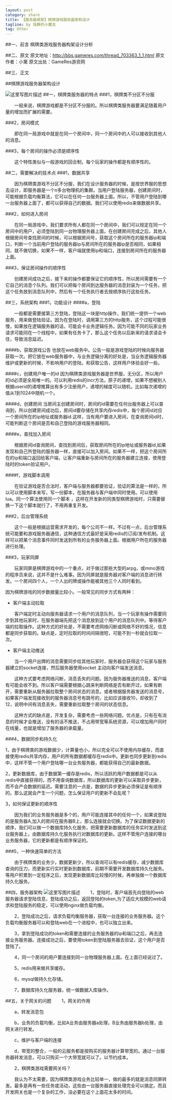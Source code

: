 ```yaml
---
layout: post
category: share
title: 【服务器框架】棋牌游戏服务器架构设计
tagline: by 恬静的小魔龙
tag: Other
---
```


##一、前言
棋牌类游戏服务器构架设计分析

##二、原文
原文地址：http://bbs.gameres.com/thread_703363_1_1.html
原文作者：小篱 
原文出处：GameRes游资网

##三、正文

##棋牌游戏服务器架构设计

![这里写图片描述](http://di.gameres.com/attachment/forum/201703/07/142658dqkk1el1do868rhz.png)
##一，棋牌类服务器的特点
###1，棋牌类不分区不分服

　　一般来说，棋牌游戏都是不分区不分服的。所以棋牌类服务器要满足随着用户量的增加而扩展的需要。

###2，房间模式

　　即在同一局游戏中就是在同一个房间中，同一个房间中的人可以接收到其他人的消息。

###3，每个房间的操作必须是顺序性

　　这个特性类似与一般游戏的回合制，每个玩家的操作都是有顺序性的。

##二，需要解决的技术点
###1，数据共享

　　因为棋牌类游戏不分区不分服，我们在设计服务器的时候，是按世界服的思想去设计，即服务器是一个n多台物理机的集群。当用户登陆服务器，创建房间时，可能根据负载均衡算法，它可以在任何一台服务器上面。所以，不管用户登陆到哪一台服务器上面了，都可以获得自己的数据。我们可以使用redis来做数据共享。

###2，如何进入房间

　　在同一局游戏中，我们要求所有人都在同一个房间中，我们可以规定在同一个房间中的用户，必须登陆到同一台物理服务器上面。在创建房间完成之后，其他人根据房间号查找房间的时候，可以根据房间号，获取这个房间所在的服务器ip和端口，判断一个当前用户登陆的服务器ip与房间所在的服务器ip是否相同，如果相同，就不做切换，如果不一样，客户端就使用ip和端口，连接到房间所在的服务器上面。

###3，保证房间操作的顺序性

　　创建房间成功之后，接下来的操作都要保证它的顺序性，所以房间需要有一个它自己的消息个队列。我们可以把每个房间到达服务器的消息封装为一个任务，把这个任务放到消息队列中，然后有一个任务执行者去按顺序执行这些任务。

##三，系统架构
###1，功能设计
####a，登陆

　　一般都是需要接第三方登陆，登陆这一块是http操作，我们统一提供一个web服务，用来做登陆验证。因为在登陆时，调用第三方的http服务，这个过程可能很慢，如果放在逻辑服务器的话，可能会卡业务逻辑任务。因为可能不同的玩家业务请求可能同在一个线程中，如果有任务卡了，那么这个任务以后新来的请求请会卡住，导致消息延迟。

####b，获取游戏公告
也放在web服务中。公告一般是游戏登陆的时候向服务器获取一次。把它放在web服务器中，与业务逻辑分离的好处是，当业务逻辑服务器维护或更新的时候，不影响用户的登陆，和获取公告，这样用户体验会好一些。

####c，创建用户唯一的id
因为棋牌类游戏服务器是世界服，无分区，所以用户的id必须是全局唯一的。可以利用redis的incr方法，原子的递增，如果不想被别人根据userid的递增推算出有多少注册用户，递增的梯度可以随机，比如每次递增的值从1到1024中随机一个。

####d，创建房间
当房间主创建房间时，房间的id需要在任何台服务器上可以查询到，所以创建房间成功后，房间id要存储在共享内存redis中，每个房间id对应一个房间所在的ip地址或服务器id.这样，当有用户要进入房间，在查询房间id时，可能判断这个房间是否和自己登陆的游戏服务器相同。

####e，查找加入房间

　　根据房间id查询房间，查找到房间后，获取房间所在的ip地址或服务器id,如果发现和自己所登陆的服务器一样，直接可以加入房间。如果不一样，把这个房间所在的ip和端口返回给客户端，让客户端重新与房间所在的服务器建立连接，使用登陆时的token验证用户。

####f，游戏脚本调用

　　在验证游戏是否合法时，客户端与服务器都要验证，验证的算法是一样的，所以可以使用脚本来写，写一份脚本，在服务器与客户端中同时使用。可以使用lua。同一个算法使用同一个脚本 ，这样在开发新的同类型棋牌游戏时，只需要替换一下这个脚本就行了，不用再重复开发。

###2，后台管理系统

　　这个一般是根据运营需求开发的，每个公司不一样。不过有一点，后台管理系统可能要和游戏服务器通信，这种通信方式最好是采用redis的订阅/发布机制。这样可以把某个消息事件同时发送到所有的业务服务器上面。根据用户所在的服务器进行处理。

###3，玩家同屏

　　玩家同屏是棋牌游戏中的一个重点，对于做过那些大型的arpg，或mmo游戏的程序员来说，这并不是什么难事。因为同屏就是服务器对客户端的消息进行转发。一个房间四个人，一个人出的牌或操作能被其他三个人同时看到。

因为棋牌游戏的同步数据量比较小。一般常见的同步方式有两种：


 -    客户端主动拉取

　　客户端定时主动向服务器请求一个用户的消息队列，当一个玩家有操作需要同步到其他玩家时，在服务器端先把这个消息放到这个用户的消息队列中。等待客户端的拉取操作。这种方式的好处是，不需要考虑网络闪断或网络不好的情况，信息都是同步获取的。缺点是，定时拉取的时间间隔很短，可能不到一秒就会拉取一次。

 -    客户端主动推送

　　当一个用户出牌的消息需要同步给其他玩家时，服务器会获得这个玩家与服务器建立的socket连接，然后服务器使用socket 主动向客户端发送消息。

　　这种方式要考虑网络闪断，消息丢失的问题。因为服务器推送的消息，客户端有可能会收不到。所以客户端需要根据心跳来判断网络是否有断开过，如果有断开，需要重新从服务器拉取整个房间状态的消息。或者根据服务器发送的消息号，如果客户端发现接收到的服务器消息号有跳号的，比如应该接收10，却收到了12，说明中间有消息丢失，需要重新拉取整个房间的状态信息。

　　这种方式的缺点是，开发复杂，需要考虑一些网络问题。优点是，只有在有消息的时候才会推送，没有的话不推送，不占用带宽等系统资源，可以增加用户同时在线量，也就是增加了服务器的承载量。

###4，数据同步和持久化

1，由于棋牌类的游戏数据少，计算量也小，所以完全可以不使用内存缓存，而直接使用redis共享内存，用户的所有数据都缓存在redis中。更新也同步更新到redis中，这样不管一个用户登陆哪一台业务服务器，都能获得自己的最新数据。

2，更新数据库，由于数据第一缓存是redis，所以活跃的用户数据都是可以从redis中直接获得的，而不用查询数据库，所以数据库的更新可以采取异步更新，而不会产会数据的延迟。需要注意的一点是，数据的异步更新必须保证是有顺序的。那么这就会产生一个问题，怎么保证用户的更新不会乱呢？

3，如何保证更新的顺序性

　　因为我们的业务服务器是多个的，用户可能连接其中的任何一个，如果说登陆的是服务器A,加入的房间在服务器B上，那么连接就会切换。为了保证数据更新的顺序，我们可以做一个数据库持久化服务，把需要更新数据库的任务实时发送到这台服务器上，由数据库持久化服务执行对数据库的更新。这样不管用户连接的哪台业务服务器，它的更新都是有顺序保证的。

###5，一种快速简单的方法

　　由于棋牌类的业务少，数据更新少，所以查询可以有redis缓存，减少数据库查询的压力，而更新实行实时更新到数据库，前期不需要开发数据库持久化服务。等用户积累到一定程序之后，发现更新数据库比较慢的时候，再单独做一个数据库持久化服务。

##四，服务器架构
![这里写图片描述](http://di.gameres.com/attachment/forum/201703/07/1426560qzvny88kjc408oc.png)
　　1，登陆时，客户端首先向登陆的web服务器请求登陆信息，登陆成功之后，返回登陆的token,为了适应大规模的web请求和登陆服务的稳定，可以使用nginx做负载均衡。

　　2，登陆成功之后，请求负载均衡服务器，获取一台连接的业务服务器。这个负载均衡服务器可以和登陆web在一个进程中，也可以独立出来。

　　3，拿到登陆成功的token和需要连接的业务服务器的ip和端口之后，再去连接业务服务器。连接成功之后，要使用token到登陆服务器去验证，这个用户是否登陆了。

　　4，同一个房间的用户要连接到同一台物理服务器上面。在上面已经说过了。

　　5，redis用来做共享缓存。

　　6，mysql做持久化存储。

　　7，数据库持久化服务器，统一做数据入库操作。

##五，关于网关的问题
　　1，网关的作用

　　a，转发消息包

　　b，业务的负载均衡，比如A业务由服务器a处理，B业务由服务器b处理，由网关进行转发。

　　c，维护与客户端的连接

　　d，带宽的整合，一般的云服务都是按购买的服务器计算带宽的。通过一台服务器转发消息，可以只购买一个大带宽就可以了。以节约成本。

　　2，棋牌类游戏需要网关吗？

　　我认为不太需要，因为棋牌类游戏业务比较单一，做的最多的就是消息同屏转发。最多是再有一些任务或活动，这些由一台服务器直接处理完全可以搞定。而且开发网关也是一个复杂的工作，没必要在这个上面花太多的时间。